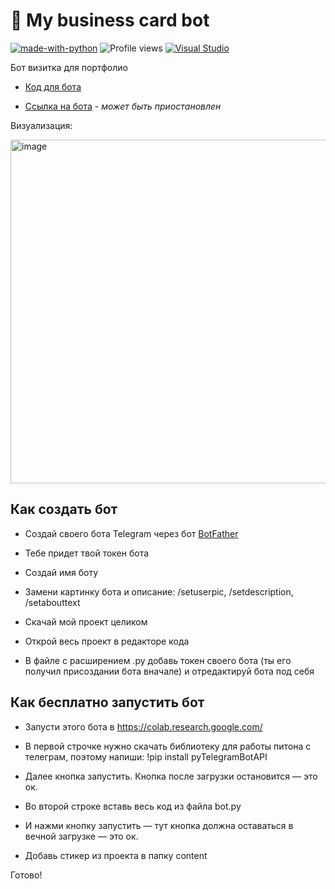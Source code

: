 # 🦄 My business card bot

[![made-with-python](https://img.shields.io/badge/Made%20with-Python-1f425f.svg)](https://www.python.org/)
![Profile views](https://gpvc.arturio.dev/tacitcoast)
[![Visual Studio](https://badgen.net/badge/icon/visualstudio?icon=visualstudio&label)](https://visualstudio.microsoft.com)

Бот визитка для портфолио

- [Код для бота](https://github.com/tacitcoast/Telegram-Bot-Portfolio/blob/main/bot.py)

- [Ссылка на бота](https://t.me/qa_delaware_bot) - *может быть приостановлен*

Визуализация:

<img width="550" alt="image" src="https://user-images.githubusercontent.com/44261093/216407848-64272205-bb63-454f-99e2-8f161dec205e.png">

## Как создать бот
- Создай своего бота Telegram через бот [BotFather](https://t.me/BotFather)

- Тебе придет твой токен бота

- Создай имя боту

- Замени картинку бота и описание: /setuserpic, /setdescription, /setabouttext

- Скачай мой проект целиком

- Открой весь проект в редакторе кода

- В файле с расширением .py добавь токен своего бота (ты его получил присоздании бота вначале) и отредактируй бота под себя

## Как бесплатно запустить бот

- Запусти этого бота в https://colab.research.google.com/

- В первой строчке нужно скачать библиотеку для работы питона с телеграм, поэтому напиши:
!pip install pyTelegramBotAPI

- Далее кнопка запустить. Кнопка после загрузки остановится — это ок.

- Во второй строке вставь весь код из файла bot.py

- И нажми кнопку запустить — тут кнопка должна оставаться в вечной загрузке — это ок.

- Добавь стикер из проекта в папку content

Готово!


